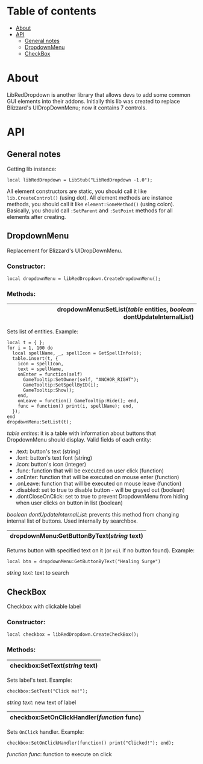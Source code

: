 # Table of contents
+ [About](#about) 
+ [API](#api) 
  + [General notes](#general_notes) 
  + [DropdownMenu](#dropdownmenu) 
  + [CheckBox](#checkbox) 

<a name="about" />

# About 
LibRedDropdown is another library that allows devs to add some common GUI elements into their addons. Initially this lib was created to replace Blizzard's UIDropDownMenu; now it contains 7 controls.
<a name="api"/>

# API
<a name="general_notes"/>

## General notes
Getting lib instance:
```
local libRedDropdown = LibStub("LibRedDropdown -1.0");
```
All element constructors are static, you should call it like `lib.CreateControl()` (using dot). All element methods are instance methods, you should call it like `element:SomeMethod()` (using colon).  
Basically, you should call `:SetParent` and `:SetPoint` methods for all elements after creating.  
<a name="dropdownmenu"/>

## DropdownMenu
Replacement for Blizzard's UIDropDownMenu.  
### Constructor:  
```
local dropdownMenu = libRedDropdown.CreateDropdownMenu();
```
### Methods:  
| **dropdownMenu:SetList(_table_ entities, _boolean_ dontUpdateInternalList)** |
|--:|

Sets list of entities. Example:  
```
local t = { };
for i = 1, 100 do
  local spellName, _, spellIcon = GetSpellInfo(i);
  table.insert(t, {
    icon = spellIcon,
    text = spellName,
    onEnter = function(self)
      GameTooltip:SetOwner(self, "ANCHOR_RIGHT");
      GameTooltip:SetSpellByID(i);
      GameTooltip:Show();
    end,
    onLeave = function() GameTooltip:Hide(); end,
    func = function() print(i, spellName); end,
  });
end
dropdownMenu:SetList(t);
```  
_table entites_: it is a table with information about buttons that DropdownMenu should display. Valid fields of each entity:  
  * .text: button's text (string)  
  * .font: button's text font (string)  
  * .icon: button's icon (integer)  
  * .func: function that will be executed on user click (function)  
  * .onEnter: function that will be executed on mouse enter (function)  
  * .onLeave: function that will be executed on mouse leave (function)  
  * .disabled: set to true to disable button - will be grayed out (boolean)  
  * .dontCloseOnClick: set to true to prevent DropdownMenu from hiding when user clicks on button in list (boolean)  

_boolean dontUpdateInternalList_: prevents this method from changing internal list of buttons. Used internally by searchbox.  
  
| **dropdownMenu:GetButtonByText(_string_ text)** |
|--:|

Returns button with specified text on it (or `nil` if no button found). Example:  
```
local btn = dropdownMenu:GetButtonByText("Healing Surge")
```
_string text_: text to search
<a name="checkbox"/>

## CheckBox
Checkbox with clickable label 
### Constructor:  
```
local checkbox = libRedDropdown.CreateCheckBox();
```
### Methods: 
| **checkbox:SetText(_string_ text)** |
|--:|

Sets label's text. Example:  
```
checkbox:SetText("Click me!");
```
_string text_: new text of label  

| **checkbox:SetOnClickHandler(_function_ func)** |
|--:|

Sets `OnClick` handler. Example:  
```
checkbox:SetOnClickHandler(function() print("Clicked!"); end);
```
_function func_: function to execute on click

